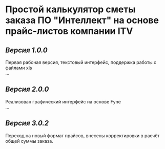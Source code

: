 # Простой калькулятор сметы заказа ПО "Интеллект" на основе прайс-листов компании ITV

## *Версия 1.0.0*
Первая рабочая версия, текстовый интерфейс, поддержка работы с файлами xls  
...

## *Версия 2.0.0*
Реализован графический интерфейс на основе Fyne  
...

## *Версия 3.0.2*
Переход на новый формат прайсов, внесены корректировки в расчёт общей суммы заказа.
